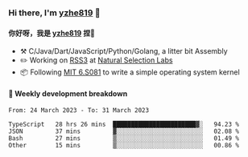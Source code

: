 ### Hi there, I'm [yzhe819](https://github.com/yzhe819) 👋

#### 你好呀，我是 [yzhe819](https://github.com/yzhe819) 捏👋

- :hammer_and_pick: C/Java/Dart/JavaScript/Python/Golang, a litter bit Assembly
- :pencil2: Working on [RSS3](https://github.com/NaturalSelectionLabs/RSS3) at [Natural Selection Labs](https://github.com/NaturalSelectionLabs)
- 📦 Following [MIT 6.S081](https://pdos.csail.mit.edu/6.S081/2020/) to write a simple operating system kernel



#### 📝 Weekly development breakdown

<!--START_SECTION:waka-->

```text
From: 24 March 2023 - To: 31 March 2023

TypeScript   28 hrs 26 mins  ███████████████████████▓░   94.23 %
JSON         37 mins         ▓░░░░░░░░░░░░░░░░░░░░░░░░   02.08 %
Bash         27 mins         ▒░░░░░░░░░░░░░░░░░░░░░░░░   01.49 %
Other        15 mins         ▒░░░░░░░░░░░░░░░░░░░░░░░░   00.86 %
```

<!--END_SECTION:waka-->



